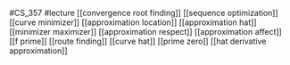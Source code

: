 #CS_357
#lecture
[[convergence root finding]]
[[sequence optimization]]
[[curve minimizer]]
[[approximation location]]
[[approximation hat]]
[[minimizer maximizer]]
[[approximation respect]]
[[approximation affect]]
[[f prime]]
[[route finding]]
[[curve hat]]
[[prime zero]]
[[hat derivative approximation]]

